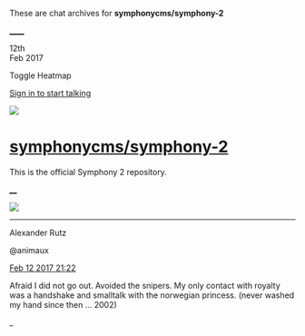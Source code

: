 These are chat archives for **symphonycms/symphony-2**

[__](/symphonycms/symphony-2/archives/2017/02/13)[__](/symphonycms/symphony-2/archives/2017/02/11)

12th  
Feb 2017

Toggle Heatmap

[Sign in to start talking](/login?action=login&button=archive-login)

![](https://avatars-02.gitter.im/group/iv/3/57542c45c43b8c601977197e?s=48)

#  [symphonycms/symphony-2](/symphonycms/symphony-2)

This is the official Symphony 2 repository.

[ __](/orgs/symphonycms/rooms "More symphonycms rooms")

![](https://avatars2.githubusercontent.com/u/446874?v=4&s=30)

____

Alexander Rutz

@animaux

[Feb 12 2017
21:22](https://gitter.im/symphonycms/symphony-2?at=58a0d2181465c46a5656f805)

Afraid I did not go out. Avoided the snipers. My only contact with royalty was
a handshake and smalltalk with the norwegian princess. (never washed my hand
since then … 2002)

_

